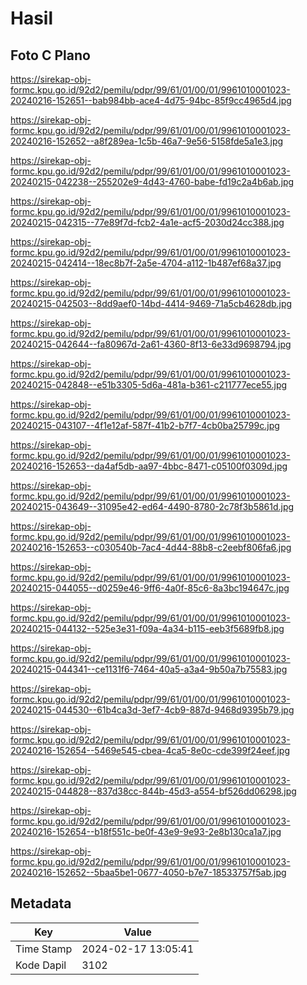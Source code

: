 # Hasil

## Foto C Plano

https://sirekap-obj-formc.kpu.go.id/92d2/pemilu/pdpr/99/61/01/00/01/9961010001023-20240216-152651--bab984bb-ace4-4d75-94bc-85f9cc4965d4.jpg

https://sirekap-obj-formc.kpu.go.id/92d2/pemilu/pdpr/99/61/01/00/01/9961010001023-20240216-152652--a8f289ea-1c5b-46a7-9e56-5158fde5a1e3.jpg

https://sirekap-obj-formc.kpu.go.id/92d2/pemilu/pdpr/99/61/01/00/01/9961010001023-20240215-042238--255202e9-4d43-4760-babe-fd19c2a4b6ab.jpg

https://sirekap-obj-formc.kpu.go.id/92d2/pemilu/pdpr/99/61/01/00/01/9961010001023-20240215-042315--77e89f7d-fcb2-4a1e-acf5-2030d24cc388.jpg

https://sirekap-obj-formc.kpu.go.id/92d2/pemilu/pdpr/99/61/01/00/01/9961010001023-20240215-042414--18ec8b7f-2a5e-4704-a112-1b487ef68a37.jpg

https://sirekap-obj-formc.kpu.go.id/92d2/pemilu/pdpr/99/61/01/00/01/9961010001023-20240215-042503--8dd9aef0-14bd-4414-9469-71a5cb4628db.jpg

https://sirekap-obj-formc.kpu.go.id/92d2/pemilu/pdpr/99/61/01/00/01/9961010001023-20240215-042644--fa80967d-2a61-4360-8f13-6e33d9698794.jpg

https://sirekap-obj-formc.kpu.go.id/92d2/pemilu/pdpr/99/61/01/00/01/9961010001023-20240215-042848--e51b3305-5d6a-481a-b361-c211777ece55.jpg

https://sirekap-obj-formc.kpu.go.id/92d2/pemilu/pdpr/99/61/01/00/01/9961010001023-20240215-043107--4f1e12af-587f-41b2-b7f7-4cb0ba25799c.jpg

https://sirekap-obj-formc.kpu.go.id/92d2/pemilu/pdpr/99/61/01/00/01/9961010001023-20240216-152653--da4af5db-aa97-4bbc-8471-c05100f0309d.jpg

https://sirekap-obj-formc.kpu.go.id/92d2/pemilu/pdpr/99/61/01/00/01/9961010001023-20240215-043649--31095e42-ed64-4490-8780-2c78f3b5861d.jpg

https://sirekap-obj-formc.kpu.go.id/92d2/pemilu/pdpr/99/61/01/00/01/9961010001023-20240216-152653--c030540b-7ac4-4d44-88b8-c2eebf806fa6.jpg

https://sirekap-obj-formc.kpu.go.id/92d2/pemilu/pdpr/99/61/01/00/01/9961010001023-20240215-044055--d0259e46-9ff6-4a0f-85c6-8a3bc194647c.jpg

https://sirekap-obj-formc.kpu.go.id/92d2/pemilu/pdpr/99/61/01/00/01/9961010001023-20240215-044132--525e3e31-f09a-4a34-b115-eeb3f5689fb8.jpg

https://sirekap-obj-formc.kpu.go.id/92d2/pemilu/pdpr/99/61/01/00/01/9961010001023-20240215-044341--ce1131f6-7464-40a5-a3a4-9b50a7b75583.jpg

https://sirekap-obj-formc.kpu.go.id/92d2/pemilu/pdpr/99/61/01/00/01/9961010001023-20240215-044530--61b4ca3d-3ef7-4cb9-887d-9468d9395b79.jpg

https://sirekap-obj-formc.kpu.go.id/92d2/pemilu/pdpr/99/61/01/00/01/9961010001023-20240216-152654--5469e545-cbea-4ca5-8e0c-cde399f24eef.jpg

https://sirekap-obj-formc.kpu.go.id/92d2/pemilu/pdpr/99/61/01/00/01/9961010001023-20240215-044828--837d38cc-844b-45d3-a554-bf526dd06298.jpg

https://sirekap-obj-formc.kpu.go.id/92d2/pemilu/pdpr/99/61/01/00/01/9961010001023-20240216-152654--b18f551c-be0f-43e9-9e93-2e8b130ca1a7.jpg

https://sirekap-obj-formc.kpu.go.id/92d2/pemilu/pdpr/99/61/01/00/01/9961010001023-20240216-152652--5baa5be1-0677-4050-b7e7-18533757f5ab.jpg


## Metadata

| Key        | Value               |
| ---------- | ------------------- |
| Time Stamp | 2024-02-17 13:05:41 |
| Kode Dapil | 3102                |



